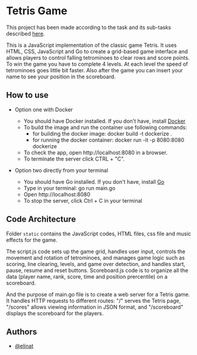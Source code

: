 # Tetris Game

This project has been made according to the task and its sub-tasks described [here](https://github.com/01-edu/public/tree/master/subjects/make-your-game).

This is a JavaScript implementation of the classic game Tetris. It uses HTML, CSS, JavaScript and Go to create a grid-based game interface and allows players to control falling tetrominoes to clear rows and score points.
To win the game you have to complete 4 levels. At each level the speed of tetrominoes goes little bit faster. 
Also after the game you can insert your name to see your position in the scoreboard. 

## How to use

* Option one with Docker
    - You should have Docker installed. If you don't have, install [Docker](https://docs.docker.com/get-started/get-docker/)
    - To build the image and run the container use following commands:
        - for building the docker image: docker build -t dockerize .
        - for running the docker container: docker run -it -p 8080:8080 dockerize
    - To check the app, open http://localhost:8080 in a browser. 
    - To terminate the server click CTRL + "C".

* Option two directly from your terminal
    - You should have Go installed. If you don't have, install [Go](https://go.dev/doc/install)
    - Type in your terminal: go run main.go
    - Open http://localhost:8080
    - To stop the server, click Ctrl + C in your terminal

## Code Architecture

Folder <code>static</code> contains the JavaScript codes, HTML files, css file and music effects for the game.

The script.js code sets up the game grid, handles user input, controls the movement and rotation of tetrominoes, and manages game logic such as scoring, line clearing, levels, and game over detection, and handles start, pause, resume and reset buttons. Scoreboard.js code is to organize all the data (player name, rank, score, time and position prercentile) on a scoreboard. 

And the purpose of main.go file is to create a web server for a Tetris game. It handles HTTP requests to different routes: "/" serves the Tetris page, "/scores" allows viewing information in JSON format, and "/scoreboard" displays the scoreboard for the players.

## Authors
- [@elinat](https://01.kood.tech/git/elinat)
